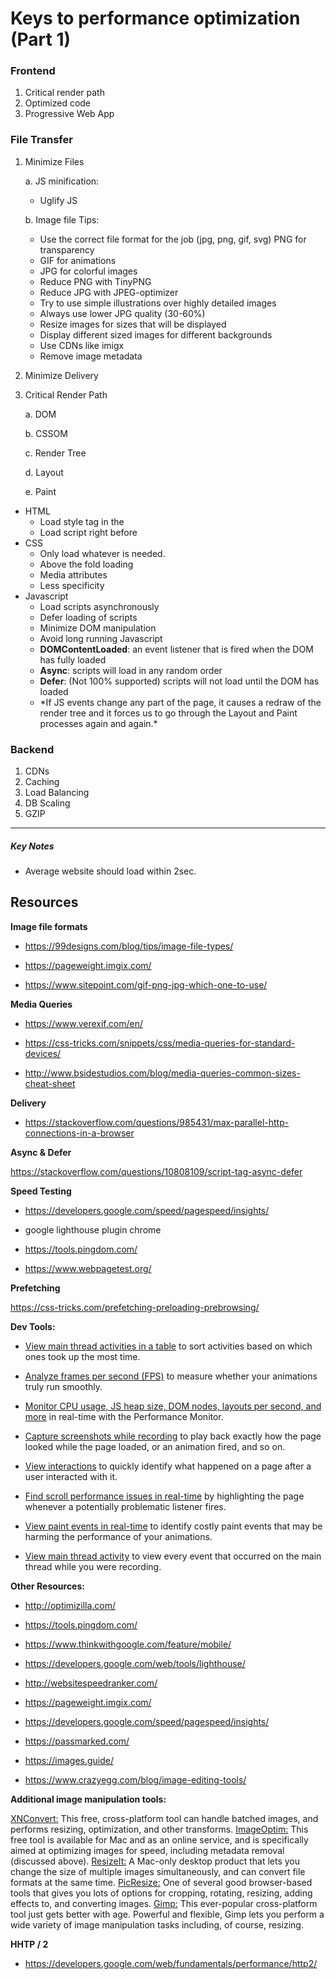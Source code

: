 # Keys to performance optimization (Part 1)

### <b>Frontend</b>

1. Critical render path
2. Optimized code
3. Progressive Web App

### <b>File Transfer</b>

1. Minimize Files

   a. JS minification:

   - Uglify JS

   b. Image file Tips:

   - Use the correct file format for the job (jpg, png, gif, svg)
     PNG for transparency
   - GIF for animations
   - JPG for colorful images
   - Reduce PNG with TinyPNG
   - Reduce JPG with JPEG-optimizer
   - Try to use simple illustrations over highly detailed images
   - Always use lower JPG quality (30-60%)
   - Resize images for sizes that will be displayed
   - Display different sized images for different backgrounds
   - Use CDNs like imigx
   - Remove image metadata

2) Minimize Delivery

3) Critical Render Path

   a. DOM

   b. CSSOM

   c. Render Tree

   d. Layout

   e. Paint

- HTML
  - Load style tag in the <head>
  - Load script right before </body>
- CSS
  - Only load whatever is needed.
  - Above the fold loading
  - Media attributes
  - Less specificity
- Javascript
  - Load scripts asynchronously
  - Defer loading of scripts
  - Minimize DOM manipulation
  - Avoid long running Javascript
  - <b>DOMContentLoaded</b>: an event listener that is fired when the DOM has fully loaded
  - <b>Async</b>: scripts will load in any random order
  - <b>Defer</b>: (Not 100% supported) scripts will not load until the DOM has loaded
  - \*If JS events change any part of the page, it causes a redraw of the render tree and it forces us to go through the Layout and Paint processes again and again.\*

### <b>Backend</b>

1. CDNs
2. Caching
3. Load Balancing
4. DB Scaling
5. GZIP

<hr />

##### Key Notes

- Average website should load within 2sec.

## Resources

<b>Image file formats</b>

- https://99designs.com/blog/tips/image-file-types/

- https://pageweight.imgix.com/

- https://www.sitepoint.com/gif-png-jpg-which-one-to-use/

<b>Media Queries</b>

- https://www.verexif.com/en/

- https://css-tricks.com/snippets/css/media-queries-for-standard-devices/

- http://www.bsidestudios.com/blog/media-queries-common-sizes-cheat-sheet

<b>Delivery</b>

- https://stackoverflow.com/questions/985431/max-parallel-http-connections-in-a-browser

<b>Async & Defer</b>

https://stackoverflow.com/questions/10808109/script-tag-async-defer

<b>Speed Testing</b>

- https://developers.google.com/speed/pagespeed/insights/

- google lighthouse plugin chrome

- https://tools.pingdom.com/

- https://www.webpagetest.org/

<b>Prefetching</b>

https://css-tricks.com/prefetching-preloading-prebrowsing/

<b>Dev Tools:</b>

- <a href="https://developers.google.com/web/tools/chrome-devtools/evaluate-performance/reference#activities" target="_blank">View main thread activities in a table</a> to sort activities based on which ones took up the most time.

- <a href="https://developers.google.com/web/tools/chrome-devtools/evaluate-performance/reference#fps" target="_blank">Analyze frames per second (FPS)</a> to measure whether your animations truly run smoothly.

- <a href="https://developers.google.com/web/updates/2017/11/devtools-release-notes#perf-monitor" target="_blank">Monitor CPU usage, JS heap size, DOM nodes, layouts per second, and more</a> in real-time with the Performance Monitor.

- <a href="https://developers.google.com/web/tools/chrome-devtools/evaluate-performance/reference#screenshots" target="_blank">Capture screenshots while recording</a> to play back exactly how the page looked while the page loaded, or an animation fired, and so on.

- <a href="https://developers.google.com/web/tools/chrome-devtools/evaluate-performance/reference#interactions" target="_blank">View interactions</a> to quickly identify what happened on a page after a user interacted with it.

- <a href="https://developers.google.com/web/tools/chrome-devtools/evaluate-performance/reference#scrolling-performance-issues" target="_blank">Find scroll performance issues in real-time</a> by highlighting the page whenever a potentially problematic listener fires.

- <a href="https://developers.google.com/web/tools/chrome-devtools/evaluate-performance/reference#paint-flashing" target="_blank">View paint events in real-time</a> to identify costly paint events that may be harming the performance of your animations.

- <a href="https://developers.google.com/web/tools/chrome-devtools/evaluate-performance/reference#main" target="_blank">View main thread activity</a> to view every event that occurred on the main thread while you were recording.

<b>Other Resources:</b>

- http://optimizilla.com/

- https://tools.pingdom.com/

- https://www.thinkwithgoogle.com/feature/mobile/

- https://developers.google.com/web/tools/lighthouse/

- http://websitespeedranker.com/

- https://pageweight.imgix.com/

- https://developers.google.com/speed/pagespeed/insights/

- https://passmarked.com/

- https://images.guide/

- https://www.crazyegg.com/blog/image-editing-tools/

<b>Additional image manipulation tools:</b>

<a href="https://www.xnview.com/en/xnconvert/" target="_blank">XNConvert:</a> This free, cross-platform tool can handle batched images, and performs resizing, optimization, and other transforms.
<a href="https://imageoptim.com/mac" target="_blank">ImageOptim:</a> This free tool is available for Mac and as an online service, and is specifically aimed at optimizing images for speed, including metadata removal (discussed above).
<a href="https://itunes.apple.com/us/app/resizeit/id416280139?mt=12" target="_blank">ResizeIt:</a> A Mac-only desktop product that lets you change the size of multiple images simultaneously, and can convert file formats at the same time.
<a href="http://www.picresize.com/" target="_blank">PicResize:</a> One of several good browser-based tools that gives you lots of options for cropping, rotating, resizing, adding effects to, and converting images.
<a href="https://www.gimp.org/" target="_blank">Gimp:</a> This ever-popular cross-platform tool just gets better with age. Powerful and flexible, Gimp lets you perform a wide variety of image manipulation tasks including, of course, resizing.

<b>HHTP / 2</b>

- https://developers.google.com/web/fundamentals/performance/http2/
